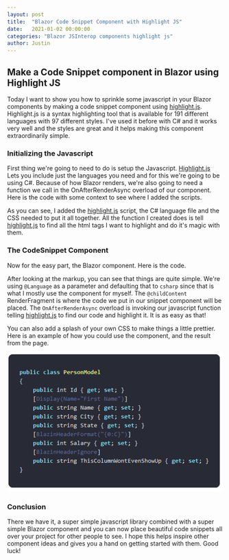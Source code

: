 ```yaml
---
layout: post
title:  "Blazor Code Snippet Component with Highlight JS"
date:   2021-01-02 00:00:00
categories: "Blazor JSInterop components highlight js"
author: Justin
---
```


## Make a Code Snippet component in Blazor using Highlight JS

Today I want to show you how to sprinkle some javascript in your Blazor components by making a code snippet component using [highlight.js](https://highlightjs.org/).
Highlight.js is a syntax highlighting tool that is available for 191 different languages with 97 different styles. I've used it before with C#
and it works very well and the styles are great and it helps making this component extraordinarily simple.

### Initializing the Javascript

First thing we're going to need to do is setup the Javascript. [Highlight.js](https://highlightjs.org/) Lets you include just the languages you need and for this we're going
to be using C#. Because of how Blazor renders, we're also going to need a function we call in the OnAfterRenderAsync overload of our component. Here is the code with some context
to see where I added the scripts.

<script src="https://gist.github.com/jbasinger/991ea0d63661430fe94cd293055001f9.js?file=index.html"></script>

As you can see, I added the [highlight.js](https://highlightjs.org/) script, the C# language file and the CSS needed to put it all together. All the function I created does is
tell [highlight.js](https://highlightjs.org/) to find all the html tags I want to highlight and do it's magic with them.

### The CodeSnippet Component

Now for the easy part, the Blazor component. Here is the code.

<script src="https://gist.github.com/jbasinger/991ea0d63661430fe94cd293055001f9.js?file=CodeSnippet.razor"></script>

After looking at the markup, you can see that things are quite simple. We're using `@Language` as a parameter and defaulting that to `csharp` since that is what I mostly use the component for myself.
The `@childContent` RenderFragment is where the code we put in our snippet component will be placed. The `OnAfterRenderAsync` overload is invoking our javascript function telling [highlight.js](https://highlightjs.org/)
to find our code and highlight it. It is as easy as that!

You can also add a splash of your own CSS to make things a little prettier. Here is an example of how you could use the component, and the result from the page.

<script src="https://gist.github.com/jbasinger/991ea0d63661430fe94cd293055001f9.js?file=usage.razor"></script>

<img src="/images/blazor-code-snippet/result.png"/>

### Conclusion

There we have it, a super simple javascript library combined with a super simple Blazor component and you can now place beautiful code snippets all over your project for other people to see.
I hope this helps inspire other component ideas and gives you a hand on getting started with them. Good luck!